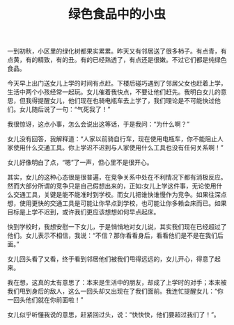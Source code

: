 ﻿---
layout: wechat
title: 绿色食品中的小虫
---

一到初秋，小区里的绿化树都果实累累。昨天又有邻居送了很多柿子。有点青，有点黄，有的精致，有的丑。有的已经熟透了，有点还是很嫩。不过它们都是纯绿色食品。






今天早上出门送女儿上学的时间有点赶。下楼后碰巧遇到了邻居父女也赶着上学，生活中两个小孩经常一起玩。女儿催着我快点，不要让他们赶先。我明白女儿的意思，但我得提醒女儿，他们现在也骑电瓶车去上学了，我们理论是不可能快过他们。女儿随后说了一句：“气死我了！”

我很惊讶，这点小事，怎么会说出这等话，于是我问：“为什么啊？”

女儿没有回答，我解释道：“人家以前骑自行车，现在使用电瓶车，你不能阻止人家使用什么交通工具。你上学迟不迟到与人家使用什么工具也没有任何关系啊！”

女儿好像明白了点，“嗯”了一声，但心里不是很开心。

其实，女儿的这种心态很是很普遍，在竞争关系中处在不利情况下都有消极反应。然而大部分所谓的竞争只是自己假想出来的，正如:女儿上学这件事，无论使用什么交通工具，关键是能不能准时到学校。而女儿把谁快谁慢作为竞争。如果往深点想，使用更快的交通工具是可能让你早点到学校，也可能让你多赖会床而已。如果目标是上学不迟到，或许我们更应该想想如何早点起床。

快到学校时，我想安慰一下女儿，于是悄悄地对女儿说，其实我们现在已经超过了他们。女儿表示不相信，我说：“不信？那你看看身后，看看他们是不是在我们后面。”

女儿回头看了又看，终于看到邻居他们被我们甩得远远的，女儿开心，得意了起来。

我在想，这真的太有意思了：本来是生活中的朋友，却成了上学时的对手；本来被我们甩到身后的敌人，这么一回头却又出现在了我们面前。我连忙提醒女儿：“你一回头他们就在你前面啦！”

女儿似乎听懂我说的意思，赶紧回过头，说：“快快快，他们要超过我们了！”。
